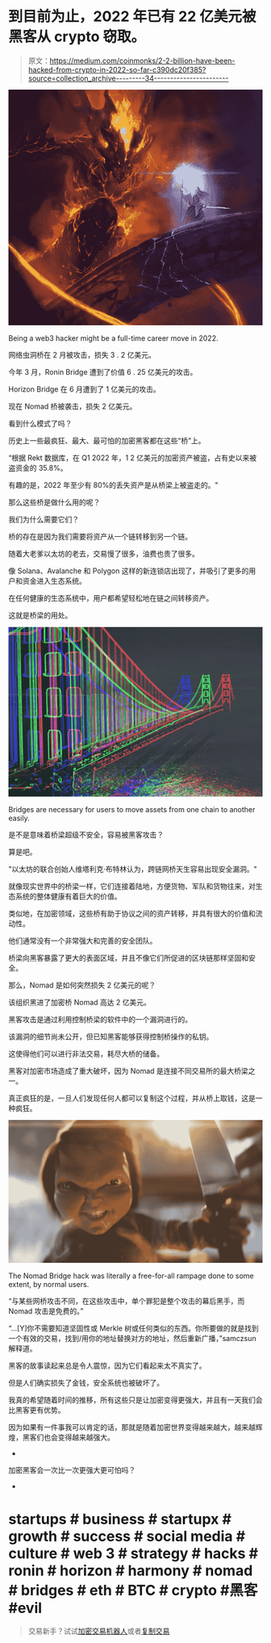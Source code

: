 # 到目前为止，2022 年已有 22 亿美元被黑客从 crypto 窃取。

> 原文：<https://medium.com/coinmonks/2-2-billion-have-been-hacked-from-crypto-in-2022-so-far-c390dc20f385?source=collection_archive---------34----------------------->

![](img/99d8a8bb6e5f860e8ec8f8e774938df9.png)

Being a web3 hacker might be a full-time career move in 2022.

网络虫洞桥在 2 月被攻击，损失 3 . 2 亿美元。

今年 3 月，Ronin Bridge 遭到了价值 6 . 25 亿美元的攻击。

Horizon Bridge 在 6 月遭到了 1 亿美元的攻击。

现在 Nomad 桥被袭击，损失 2 亿美元。

看到什么模式了吗？

历史上一些最疯狂、最大、最可怕的加密黑客都在这些“桥”上。

“根据 Rekt 数据库，在 Q1 2022 年，1 2 亿美元的加密资产被盗，占有史以来被盗资金的 35.8%。

有趣的是，2022 年至少有 80%的丢失资产是从桥梁上被盗走的。"

那么这些桥是做什么用的呢？

我们为什么需要它们？

桥的存在是因为我们需要将资产从一个链转移到另一个链。

随着大老爹以太坊的老去，交易慢了很多，油费也贵了很多。

像 Solana、Avalanche 和 Polygon 这样的新连锁店出现了，并吸引了更多的用户和资金进入生态系统。

在任何健康的生态系统中，用户都希望轻松地在链之间转移资产。

这就是桥梁的用处。

![](img/c93f3c60d87867a878cb467363e4eb21.png)

Bridges are necessary for users to move assets from one chain to another easily.

是不是意味着桥梁超级不安全，容易被黑客攻击？

算是吧。

"以太坊的联合创始人维塔利克·布特林认为，跨链网桥天生容易出现安全漏洞。"

就像现实世界中的桥梁一样，它们连接着陆地，方便货物、军队和货物往来，对生态系统的整体健康有着巨大的价值。

类似地，在加密领域，这些桥有助于协议之间的资产转移，并具有很大的价值和流动性。

他们通常没有一个非常强大和完善的安全团队。

桥梁向黑客暴露了更大的表面区域，并且不像它们所促进的区块链那样坚固和安全。

那么，Nomad 是如何突然损失 2 亿美元的呢？

该组织黑进了加密桥 Nomad 高达 2 亿美元。

黑客攻击是通过利用控制桥梁的软件中的一个漏洞进行的。

该漏洞的细节尚未公开，但已知黑客能够获得控制桥操作的私钥。

这使得他们可以进行非法交易，耗尽大桥的储备。

黑客对加密市场造成了重大破坏，因为 Nomad 是连接不同交易所的最大桥梁之一。

真正疯狂的是，一旦人们发现任何人都可以复制这个过程，并从桥上取钱，这是一种疯狂。

![](img/d2979b8c4859c8779d6b34bcbd3922f5.png)

The Nomad Bridge hack was literally a free-for-all rampage done to some extent, by normal users.

“与某些网桥攻击不同，在这些攻击中，单个罪犯是整个攻击的幕后黑手，而 Nomad 攻击是免费的。”

“…[Y]你不需要知道坚固性或 Merkle 树或任何类似的东西。你所要做的就是找到一个有效的交易，找到/用你的地址替换对方的地址，然后重新广播，”samczsun 解释道。

黑客的故事读起来总是令人震惊，因为它们看起来太不真实了。

但是人们确实损失了金钱，安全系统也被破坏了。

我真的希望随着时间的推移，所有这些只是让加密变得更强大，并且有一天我们会比黑客更有优势。

因为如果有一件事我可以肯定的话，那就是随着加密世界变得越来越大，越来越辉煌，黑客们也会变得越来越强大。

-

加密黑客会一次比一次更强大更可怕吗？

-

# startups # business # startupx # growth # success # social media # culture # web 3 # strategy # hacks # ronin # horizon # harmony # nomad # bridges # eth # BTC # crypto #黑客#evil

> 交易新手？试试[加密交易机器人](/coinmonks/crypto-trading-bot-c2ffce8acb2a)或者[复制交易](/coinmonks/top-10-crypto-copy-trading-platforms-for-beginners-d0c37c7d698c)